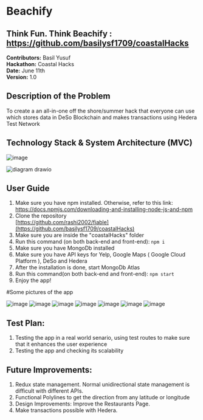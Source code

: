 # Beachify

## Think Fun. Think Beachify : https://github.com/basilysf1709/coastalHacks

**Contributors:** Basil Yusuf <br>
**Hackathon:** Coastal Hacks <br>
**Date:** June 11th <br>
**Version:** 1.0 <br>

## Description of the Problem

To create a an all-in-one off the shore/summer hack that everyone can use which stores data in DeSo Blockchain and makes transactions using Hedera Test Network

## Technology Stack & System Architecture (MVC)

![image](https://user-images.githubusercontent.com/92009321/173211431-5841add3-1e86-49cb-a60d-795c7c6f0635.png)

![diagram drawio](https://user-images.githubusercontent.com/92009321/173210848-1804ff38-9292-498c-b807-3cf3c64a1eb0.svg)

## User Guide

1. Make sure you have npm installed. Otherwise, refer to this link: <br>https://docs.npmjs.com/downloading-and-installing-node-js-and-npm<br>
2. Clone the repository<br>[https://github.com/rashi2002/fiable](https://github.com/basilysf1709/coastalHacks)<br>
3. Make sure you are inside the "coastalHacks" folder
4. Run this command (on both back-end and front-end): ```npm i```
5. Make sure you have MongoDb installed
6. Make sure you have API keys for Yelp, Google Maps ( Google Cloud Platform ), DeSo and Hedera
7. After the installation is done, start MongoDb Atlas
8. Run this command(on both back-end and front-end): ```npm start```
9. Enjoy the app!

#Some pictures of the app

![image](https://user-images.githubusercontent.com/92009321/173211518-8b969665-7cc2-41df-849a-0daa28f68914.png)
![image](https://user-images.githubusercontent.com/92009321/173211546-5a71f186-600d-4698-9e98-7a5dba939edd.png)
![image](https://user-images.githubusercontent.com/92009321/173211566-f84a2127-e106-4ff2-ae40-ec35ce07b22d.png)
![image](https://user-images.githubusercontent.com/92009321/173211571-b17e194c-36cc-45cc-828e-13d59763746e.png)
![image](https://user-images.githubusercontent.com/92009321/173211576-56bcafba-4da7-4ba0-ac10-bc67a7253a8b.png)
![image](https://user-images.githubusercontent.com/92009321/173211582-a07a0a20-f6f2-4dca-ac0c-cc1ff140957f.png)
![image](https://user-images.githubusercontent.com/92009321/173211592-8ba186a9-b686-4093-a28d-380e194fbba1.png)

## Test Plan: 

1. Testing the app in a real world senario, using test routes to make sure that it enhances the user experience
2. Testing the app and checking its scalability

## Future Improvements:

1. Redux state management. Normal unidirectional state management is difficult with different APIs.
2. Functional Polylines to get the direction from any latitude or longitude
3. Design Improvements: Improve the Restaurants Page.
4. Make transactions possible with Hedera.

